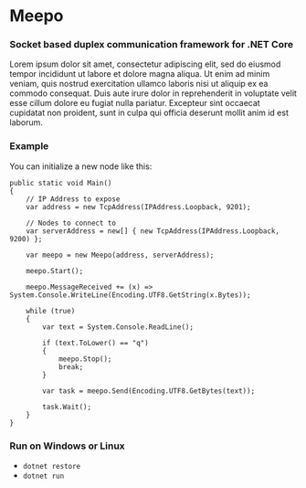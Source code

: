 # Meepo

### Socket based duplex communication framework for .NET Core

Lorem ipsum dolor sit amet, consectetur adipiscing elit, sed do eiusmod tempor incididunt ut labore et dolore magna aliqua. Ut enim ad minim veniam, quis nostrud exercitation ullamco laboris nisi ut aliquip ex ea commodo consequat. Duis aute irure dolor in reprehenderit in voluptate velit esse cillum dolore eu fugiat nulla pariatur. Excepteur sint occaecat cupidatat non proident, sunt in culpa qui officia deserunt mollit anim id est laborum.

### Example

You can initialize a new node like this:

```
public static void Main()
{
    // IP Address to expose
    var address = new TcpAddress(IPAddress.Loopback, 9201);

    // Nodes to connect to
    var serverAddress = new[] { new TcpAddress(IPAddress.Loopback, 9200) };

    var meepo = new Meepo(address, serverAddress);

    meepo.Start();

    meepo.MessageReceived += (x) => System.Console.WriteLine(Encoding.UTF8.GetString(x.Bytes));

    while (true)
    {
        var text = System.Console.ReadLine();

        if (text.ToLower() == "q")
        {
            meepo.Stop();
            break;
        }

        var task = meepo.Send(Encoding.UTF8.GetBytes(text));

        task.Wait();
    }
}
```

### Run on Windows or Linux

* `dotnet restore`
* `dotnet run`